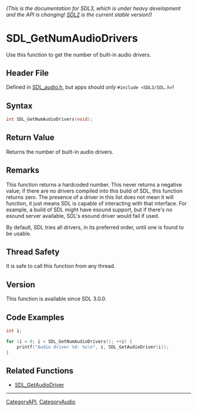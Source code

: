 ###### (This is the documentation for SDL3, which is under heavy development and the API is changing! [SDL2](https://wiki.libsdl.org/SDL2/) is the current stable version!)
# SDL_GetNumAudioDrivers

Use this function to get the number of built-in audio drivers.

## Header File

Defined in [SDL_audio.h](https://github.com/libsdl-org/SDL/blob/main/include/SDL3/SDL_audio.h), but apps should _only_ `#include <SDL3/SDL.h>`!

## Syntax

```c
int SDL_GetNumAudioDrivers(void);

```

## Return Value

Returns the number of built-in audio drivers.

## Remarks

This function returns a hardcoded number. This never returns a negative
value; if there are no drivers compiled into this build of SDL, this
function returns zero. The presence of a driver in this list does not mean
it will function, it just means SDL is capable of interacting with that
interface. For example, a build of SDL might have esound support, but if
there's no esound server available, SDL's esound driver would fail if used.

By default, SDL tries all drivers, in its preferred order, until one is
found to be usable.

## Thread Safety

It is safe to call this function from any thread.

## Version

This function is available since SDL 3.0.0.

## Code Examples

```c++
int i;

for (i = 0; i < SDL_GetNumAudioDrivers(); ++i) {
    printf("Audio driver %d: %s\n", i, SDL_GetAudioDriver(i));
}
```

## Related Functions

* [SDL_GetAudioDriver](SDL_GetAudioDriver)

----
[CategoryAPI](CategoryAPI), [CategoryAudio](CategoryAudio)


